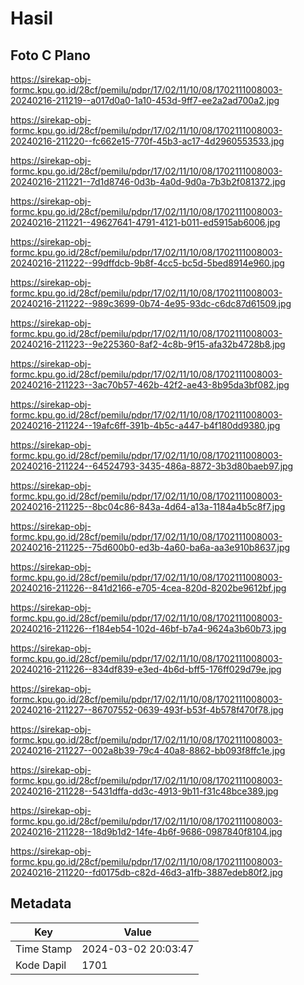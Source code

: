 # Hasil

## Foto C Plano

https://sirekap-obj-formc.kpu.go.id/28cf/pemilu/pdpr/17/02/11/10/08/1702111008003-20240216-211219--a017d0a0-1a10-453d-9ff7-ee2a2ad700a2.jpg

https://sirekap-obj-formc.kpu.go.id/28cf/pemilu/pdpr/17/02/11/10/08/1702111008003-20240216-211220--fc662e15-770f-45b3-ac17-4d2960553533.jpg

https://sirekap-obj-formc.kpu.go.id/28cf/pemilu/pdpr/17/02/11/10/08/1702111008003-20240216-211221--7d1d8746-0d3b-4a0d-9d0a-7b3b2f081372.jpg

https://sirekap-obj-formc.kpu.go.id/28cf/pemilu/pdpr/17/02/11/10/08/1702111008003-20240216-211221--49627641-4791-4121-b011-ed5915ab6006.jpg

https://sirekap-obj-formc.kpu.go.id/28cf/pemilu/pdpr/17/02/11/10/08/1702111008003-20240216-211222--99dffdcb-9b8f-4cc5-bc5d-5bed8914e960.jpg

https://sirekap-obj-formc.kpu.go.id/28cf/pemilu/pdpr/17/02/11/10/08/1702111008003-20240216-211222--989c3699-0b74-4e95-93dc-c6dc87d61509.jpg

https://sirekap-obj-formc.kpu.go.id/28cf/pemilu/pdpr/17/02/11/10/08/1702111008003-20240216-211223--9e225360-8af2-4c8b-9f15-afa32b4728b8.jpg

https://sirekap-obj-formc.kpu.go.id/28cf/pemilu/pdpr/17/02/11/10/08/1702111008003-20240216-211223--3ac70b57-462b-42f2-ae43-8b95da3bf082.jpg

https://sirekap-obj-formc.kpu.go.id/28cf/pemilu/pdpr/17/02/11/10/08/1702111008003-20240216-211224--19afc6ff-391b-4b5c-a447-b4f180dd9380.jpg

https://sirekap-obj-formc.kpu.go.id/28cf/pemilu/pdpr/17/02/11/10/08/1702111008003-20240216-211224--64524793-3435-486a-8872-3b3d80baeb97.jpg

https://sirekap-obj-formc.kpu.go.id/28cf/pemilu/pdpr/17/02/11/10/08/1702111008003-20240216-211225--8bc04c86-843a-4d64-a13a-1184a4b5c8f7.jpg

https://sirekap-obj-formc.kpu.go.id/28cf/pemilu/pdpr/17/02/11/10/08/1702111008003-20240216-211225--75d600b0-ed3b-4a60-ba6a-aa3e910b8637.jpg

https://sirekap-obj-formc.kpu.go.id/28cf/pemilu/pdpr/17/02/11/10/08/1702111008003-20240216-211226--841d2166-e705-4cea-820d-8202be9612bf.jpg

https://sirekap-obj-formc.kpu.go.id/28cf/pemilu/pdpr/17/02/11/10/08/1702111008003-20240216-211226--f184eb54-102d-46bf-b7a4-9624a3b60b73.jpg

https://sirekap-obj-formc.kpu.go.id/28cf/pemilu/pdpr/17/02/11/10/08/1702111008003-20240216-211226--834df839-e3ed-4b6d-bff5-176ff029d79e.jpg

https://sirekap-obj-formc.kpu.go.id/28cf/pemilu/pdpr/17/02/11/10/08/1702111008003-20240216-211227--86707552-0639-493f-b53f-4b578f470f78.jpg

https://sirekap-obj-formc.kpu.go.id/28cf/pemilu/pdpr/17/02/11/10/08/1702111008003-20240216-211227--002a8b39-79c4-40a8-8862-bb093f8ffc1e.jpg

https://sirekap-obj-formc.kpu.go.id/28cf/pemilu/pdpr/17/02/11/10/08/1702111008003-20240216-211228--5431dffa-dd3c-4913-9b11-f31c48bce389.jpg

https://sirekap-obj-formc.kpu.go.id/28cf/pemilu/pdpr/17/02/11/10/08/1702111008003-20240216-211228--18d9b1d2-14fe-4b6f-9686-0987840f8104.jpg

https://sirekap-obj-formc.kpu.go.id/28cf/pemilu/pdpr/17/02/11/10/08/1702111008003-20240216-211220--fd0175db-c82d-46d3-a1fb-3887edeb80f2.jpg


## Metadata

| Key        | Value               |
| ---------- | ------------------- |
| Time Stamp | 2024-03-02 20:03:47 |
| Kode Dapil | 1701                |



